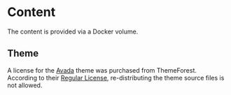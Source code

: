 # Content
The content is provided via a Docker volume.

## Theme
A license for the [Avada](https://themeforest.net/item/avada-responsive-multipurpose-theme/2833226) theme was purchased from ThemeForest.
According to their [Regular License](https://themeforest.net/licenses/terms/regular), re-distributing the theme source files is not allowed.